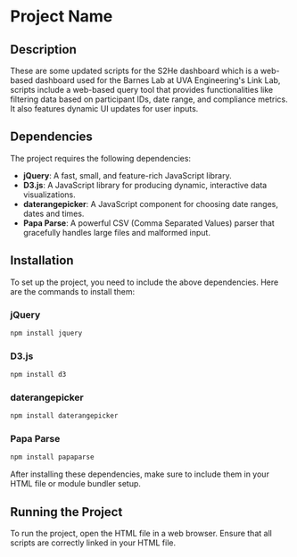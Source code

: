 
# Project Name

## Description
These are some updated scripts for the S2He dashboard which is a web-based dashboard used for the Barnes Lab at UVA Engineering's Link Lab, scripts include a web-based query tool that provides functionalities like filtering data based on participant IDs, date range, and compliance metrics. It also features dynamic UI updates for user inputs.

## Dependencies
The project requires the following dependencies:
- **jQuery**: A fast, small, and feature-rich JavaScript library.
- **D3.js**: A JavaScript library for producing dynamic, interactive data visualizations.
- **daterangepicker**: A JavaScript component for choosing date ranges, dates and times.
- **Papa Parse**: A powerful CSV (Comma Separated Values) parser that gracefully handles large files and malformed input.

## Installation

To set up the project, you need to include the above dependencies. Here are the commands to install them:

### jQuery
```bash
npm install jquery
```

### D3.js
```bash
npm install d3
```

### daterangepicker
```bash
npm install daterangepicker
```

### Papa Parse
```bash
npm install papaparse
```

After installing these dependencies, make sure to include them in your HTML file or module bundler setup.

## Running the Project

To run the project, open the HTML file in a web browser. Ensure that all scripts are correctly linked in your HTML file.
